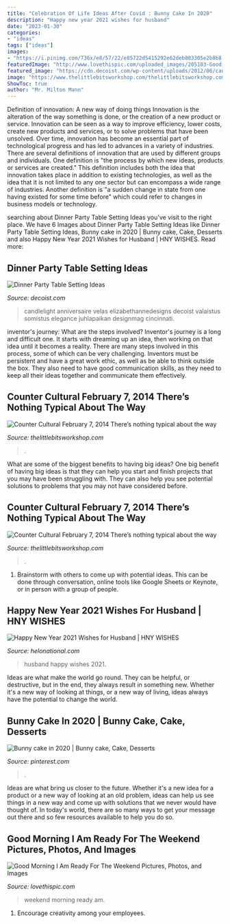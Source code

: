 ```yaml
---
title: "Celebration Of Life Ideas After Covid : Bunny Cake In 2020"
description: "Happy new year 2021 wishes for husband"
date: "2023-01-30"
categories:
- "ideas"
tags: ["ideas"]
images:
- "https://i.pinimg.com/736x/e8/57/22/e85722d5415292e62deb883305e2b8b8.jpg"
featuredImage: "http://www.lovethispic.com/uploaded_images/205103-Good-Morning-I-Am-Ready-For-The-Weekend.jpg"
featured_image: "https://cdn.decoist.com/wp-content/uploads/2012/06/candlelight-table-setting.jpg"
image: "https://www.thelittlebitsworkshop.com/thelittlebitsworkshop.com/Resources/Archive_files/shapeimage_29.png"
ShowToc: true
author: "Mr. Milton Mann"
---
```



Definition of innovation: A new way of doing things
Innovation is the alteration of the way something is done, or the creation of a new product or service. Innovation can be seen as a way to improve efficiency, lower costs, create new products and services, or to solve problems that have been unsolved. Over time, innovation has become an essential part of technological progress and has led to advances in a variety of industries.
There are several definitions of innovation that are used by different groups and individuals. One definition is "the process by which new ideas, products or services are created." This definition includes both the idea that innovation takes place in addition to existing technologies, as well as the idea that it is not limited to any one sector but can encompass a wide range of industries. Another definition is "a sudden change in state from one having existed for some time before" which could refer to changes in business models or technology.

	

		
searching about Dinner Party Table Setting Ideas you've visit to the right place. We have 6 Images about Dinner Party Table Setting Ideas like Dinner Party Table Setting Ideas, Bunny cake in 2020 | Bunny cake, Cake, Desserts and also Happy New Year 2021 Wishes for Husband | HNY WISHES. Read more:
		
    
## Dinner Party Table Setting Ideas

<img loading=lazy src="https://cdn.decoist.com/wp-content/uploads/2012/06/candlelight-table-setting.jpg" onerror="this.onerror=null;this.src='https://tse4.mm.bing.net/th?id=OIP.LqMUCZVtC16H6ArdvlzuZQHaE7&amp;pid=15.1';" alt="Dinner Party Table Setting Ideas">

_Source: decoist.com_

>candlelight anniversaire velas elizabethannedesigns decoist valaistus somistus elegance juhlapaikan designmag cincinnati. 

	

inventor's journey: What are the steps involved?
Inventor's journey is a long and difficult one. It starts with dreaming up an idea, then working on that idea until it becomes a reality. There are many steps involved in this process, some of which can be very challenging. Inventors must be persistent and have a great work ethic, as well as be able to think outside the box. They also need to have good communication skills, as they need to keep all their ideas together and communicate them effectively.

    
## Counter Cultural February 7, 2014 There’s Nothing Typical About The Way

<img loading=lazy src="https://www.thelittlebitsworkshop.com/thelittlebitsworkshop.com/Resources/Archive_files/shapeimage_29.png" onerror="this.onerror=null;this.src='https://tse1.mm.bing.net/th?id=OIP.1fL3ORSEZgm8Mvw3tOPtEQAAAA&amp;pid=15.1';" alt="Counter Cultural February 7, 2014 There’s nothing typical about the way">

_Source: thelittlebitsworkshop.com_

>. 

	

What are some of the biggest benefits to having big ideas?
One big benefit of having big ideas is that they can help you start and finish projects that you may have been struggling with. They can also help you see potential solutions to problems that you may not have considered before.

    
## Counter Cultural February 7, 2014 There’s Nothing Typical About The Way

<img loading=lazy src="http://thelittlebitsworkshop.com/thelittlebitsworkshop.com/Resources/Archive_files/shapeimage_11.png" onerror="this.onerror=null;this.src='https://tse1.mm.bing.net/th?id=OIP.wZp2ZZiwIZe-LIXu2Tl1ngAAAA&amp;pid=15.1';" alt="Counter Cultural February 7, 2014 There’s nothing typical about the way">

_Source: thelittlebitsworkshop.com_

>. 

	

1. Brainstorm with others to come up with potential ideas. This can be done through conversation, online tools like Google Sheets or Keynote, or in person with a group of people.

    
## Happy New Year 2021 Wishes For Husband | HNY WISHES

<img loading=lazy src="https://helonational.com/wp-content/uploads/2020/10/happy-new-year-wishes-husband.jpg" onerror="this.onerror=null;this.src='https://tse1.mm.bing.net/th?id=OIP.gsdgaQqwMtvCd3HYQdPYfAHaFU&amp;pid=15.1';" alt="Happy New Year 2021 Wishes for Husband | HNY WISHES">

_Source: helonational.com_

>husband happy wishes 2021. 

	

Ideas are what make the world go round. They can be helpful, or destructive, but in the end, they always result in something new. Whether it's a new way of looking at things, or a new way of living, ideas always have the potential to change the world.

    
## Bunny Cake In 2020 | Bunny Cake, Cake, Desserts

<img loading=lazy src="https://i.pinimg.com/736x/e8/57/22/e85722d5415292e62deb883305e2b8b8.jpg" onerror="this.onerror=null;this.src='https://tse4.mm.bing.net/th?id=OIP.HW2_PE4-mAovrMiOSzqm9gHaJ3&amp;pid=15.1';" alt="Bunny cake in 2020 | Bunny cake, Cake, Desserts">

_Source: pinterest.com_

>. 

	

Ideas are what bring us closer to the future. Whether it's a new idea for a product or a new way of looking at an old problem, ideas can help us see things in a new way and come up with solutions that we never would have thought of. In today's world, there are so many ways to get your message out there and so few resources available to help you do so.

    
## Good Morning I Am Ready For The Weekend Pictures, Photos, And Images

<img loading=lazy src="http://www.lovethispic.com/uploaded_images/205103-Good-Morning-I-Am-Ready-For-The-Weekend.jpg" onerror="this.onerror=null;this.src='https://tse3.mm.bing.net/th?id=OIP.CHqR1i4MBVgqeDJfHzQ-5AHaHa&amp;pid=15.1';" alt="Good Morning I Am Ready For The Weekend Pictures, Photos, and Images">

_Source: lovethispic.com_

>weekend morning ready am. 

	

1. Encourage creativity among your employees.

